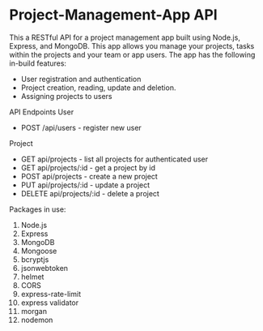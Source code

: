 # Project-Management-App API
This a RESTful API for a project management app built using Node.js, Express, and MongoDB. This app allows you manage your projects, tasks within the projects and your team or app users. The app has the following in-build features:

- User registration and authentication
- Project creation, reading, update and deletion.
- Assigning projects to users

API Endpoints
User
 - POST /api/users - register new user
 
 Project
 - GET api/projects - list all projects for authenticated user
 - GET api/projects/:id - get a project by id
 - POST api/projects - create a new project
 - PUT api/projects/:id - update a project
 - DELETE api/projects/:id - delete a project
 
 Packages in use:
1. Node.js
2. Express
3. MongoDB
4. Mongoose
5. bcryptjs
6. jsonwebtoken
7. helmet
8. CORS
9. express-rate-limit
10. express validator
11. morgan
12. nodemon
 